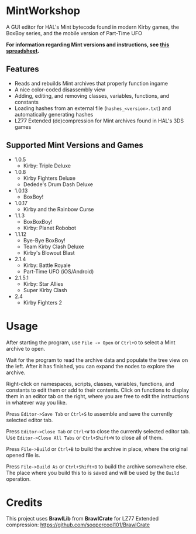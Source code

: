 # MintWorkshop
A GUI editor for HAL's Mint bytecode found in modern Kirby games, the BoxBoy series, and the mobile version of Part-Time UFO

**For information regarding Mint versions and instructions, see [this spreadsheet](https://docs.google.com/spreadsheets/d/1A_08ytw1oIBhqBzpkxDIU86RwmYAjG4DopogqCQllMo).**

## Features
* Reads and rebuilds Mint archives that properly function ingame
* A nice color-coded disassembly view
* Adding, editing, and removing classes, variables, functions, and constants
* Loading hashes from an external file (`hashes_<version>.txt`) and automatically generating hashes
* LZ77 Extended (de)compression for Mint archives found in HAL's 3DS games

## Supported Mint Versions and Games
* 1.0.5
  * Kirby: Triple Deluxe
* 1.0.8
  * Kirby Fighters Deluxe
  * Dedede's Drum Dash Deluxe 
* 1.0.13
  * BoxBoy!
* 1.0.17
  * Kirby and the Rainbow Curse
* 1.1.3
  * BoxBoxBoy!
  * Kirby: Planet Robobot
* 1.1.12
  * Bye-Bye BoxBoy!
  * Team Kirby Clash Deluxe
  * Kirby's Blowout Blast
* 2.1.4
  * Kirby: Battle Royale
  * Part-Time UFO (iOS/Android)
* 2.1.5.1
  * Kirby: Star Allies
  * Super Kirby Clash
* 2.4
  * Kirby Fighters 2

# Usage
After starting the program, use `File -> Open` or `Ctrl+O` to select a Mint archive to open.

Wait for the program to read the archive data and populate the tree view on the left. After it has finished, you can expand the nodes to explore the archive.

Right-click on namespaces, scripts, classes, variables, functions, and constants to edit them or add to their contents.
Click on functions to display them in an editor tab on the right, where you are free to edit the instructions in whatever way you like.

Press `Editor->Save Tab` or `Ctrl+S` to assemble and save the currently selected editor tab.

Press `Editor->Close Tab` or `Ctrl+W` to close the currently selected editor tab. Use `Editor->Close All Tabs` or `Ctrl+Shift+W` to close all of them.

Press `File->Build` or `Ctrl+B` to build the archive in place, where the original opened file is.

Press `File->Build As` or `Ctrl+Shift+B` to build the archive somewhere else. The place where you build this to is saved and will be used by the `Build` operation.

# Credits

This project uses **BrawlLib** from **BrawlCrate** for LZ77 Extended compression: https://github.com/soopercool101/BrawlCrate
